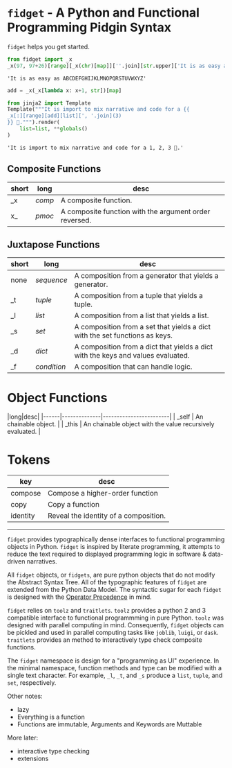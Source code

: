 
# `fidget` - A Python and Functional Programming Pidgin Syntax

`fidget` helps you get started.


```python
from fidget import _x
_x(97, 97+26)[range][_x(chr)[map]][''.join][str.upper]['It is as easy as {}'.format]
```




    'It is as easy as ABCDEFGHIJKLMNOPQRSTUVWXYZ'




```python
add = _x(_x[lambda x: x+1, str])[map]
```


```python
from jinja2 import Template
Template("""It is import to mix narrative and code for a {{
_x[:][range][add][list][', '.join](3)
}} 👊.""").render(
    list=list, **globals()
)
```




    'It is import to mix narrative and code for a 1, 2, 3 👊.'



## Composite Functions

|short|long|desc|
|------|--------------|------------------------|
|  _x  | _comp_       |  A composite function. |
|  x_  | _pmoc_       |  A composite function with the argument order reversed. | 

## Juxtapose Functions

|short|long|desc|
|------|--------------|------------------------|
| none | _sequence_   |  A composition from a generator that yields a generator. |
|  _t  | _tuple_      |  A composition from a tuple that yields a tuple. |
|  _l  | _list_       |  A composition from a list that yields a list. | 
|  _s  | _set_        |  A composition from a set that yields a dict with the set functions as keys. |
|  _d  | _dict_       |  A composition from a dict that yields a dict with the keys and values evaluated. |
|  _f  | _condition_  |  A composition that can handle logic.

# Object Functions

|long|desc|
|------|--------------|------------------------|
| _self | An chainable object.  |
| _this | An chainable object with the value recursively evaluated. |

# Tokens

| key | desc |
|----|------|
| compose | Compose a higher-order function |
| copy    | Copy a function |
| identity | Reveal the identity of a composition. |

---

`fidget` provides typographically dense interfaces to functional programming objects in Python.  `fidget` is inspired by literate programming, it attempts to reduce the text required to displayed programming logic in software & data-driven narratives.

All `fidget` objects, or `fidgets`, are pure python objects that do not modify the Abstract Syntax Tree.  All of the typographic features of `fidget` are extended from the Python Data Model.  The syntactic sugar for each `fidget` is designed with the [Operator Precedence](https://docs.python.org/3/reference/expressions.html#operator-precedence) in mind. 

`fidget` relies on `toolz` and `traitlets`.  `toolz` provides a python 2 and 3 compatible interface to functional programmming in pure Python.  `toolz` was designed with parallel computing in mind.  Consequently, `fidget` objects can be pickled and used in parallel computing tasks like `joblib`, `luigi`, or `dask`.  `traitlets` provides an method to interactively type check composite functions.

The `fidget` namespace is design for a "programming as UI" experience.  In the minimal namespace, function methods and type can be modified with a single text character.  For example, `_l`, `_t`, and `_s` produce a `list`, `tuple`, and `set`, respectively.




Other notes:

* lazy
* Everything is a function
* Functions are immutable, Arguments and Keywords are Muttable

More later:
* interactive type checking
* extensions
